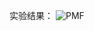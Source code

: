 实验结果：
![PMF](https://user-images.githubusercontent.com/75654423/114356884-abd88380-9ba3-11eb-8704-6d15bb871929.png)

